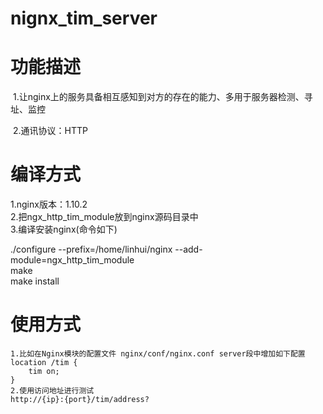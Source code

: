 # nignx_tim_server
# 功能描述
  1.让nginx上的服务具备相互感知到对方的存在的能力、多用于服务器检测、寻址、监控  <br/>
  
  2.通讯协议：HTTP
  
# 编译方式
  1.nginx版本：1.10.2<br/>
  2.把ngx_http_tim_module放到nginx源码目录中<br/>
  3.编译安装nginx(命令如下)<br/>
  
  ./configure --prefix=/home/linhui/nginx --add-module=ngx_http_tim_module <br/>
  make <br/>
  make install <br/>

# 使用方式
	
	1.比如在Nginx模块的配置文件 nginx/conf/nginx.conf server段中增加如下配置
	location /tim {
    	tim on;
	}
	2.使用访问地址进行测试
	http://{ip}:{port}/tim/address?